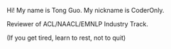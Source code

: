 Hi! My name is Tong Guo. My nickname is CoderOnly.

Reviewer of ACL/NAACL/EMNLP Industry Track.

(If you get tired, learn to rest, not to quit)
